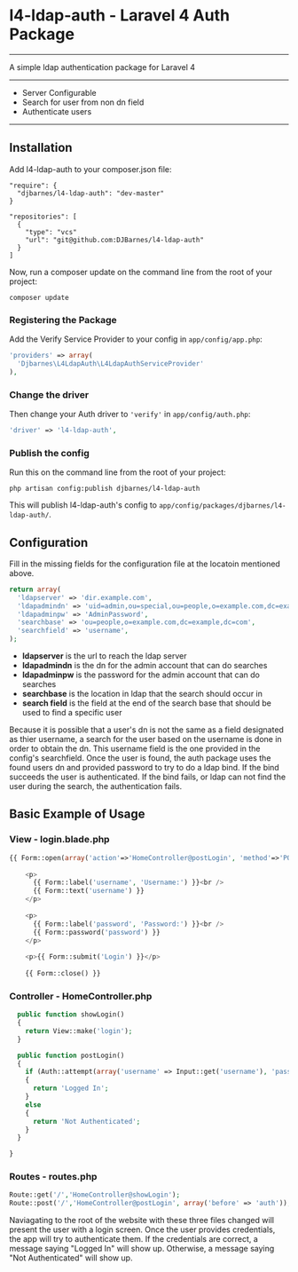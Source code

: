 # l4-ldap-auth - Laravel 4 Auth Package

---

A simple ldap authentication package for Laravel 4

---

* Server Configurable
* Search for user from non dn field
* Authenticate users

---

## Installation

Add l4-ldap-auth to your composer.json file:

```
"require": {
  "djbarnes/l4-ldap-auth": "dev-master"
}

"repositories": [
  {
    "type": "vcs"
    "url": "git@github.com:DJBarnes/l4-ldap-auth"
  }
]
```

Now, run a composer update on the command line from the root of your project:

    composer update

### Registering the Package

Add the Verify Service Provider to your config in ``app/config/app.php``:

```php
'providers' => array(
  'Djbarnes\L4LdapAuth\L4LdapAuthServiceProvider'
),
```

### Change the driver

Then change your Auth driver to ``'verify'`` in ``app/config/auth.php``:

```php
'driver' => 'l4-ldap-auth',
```

### Publish the config

Run this on the command line from the root of your project:

    php artisan config:publish djbarnes/l4-ldap-auth

This will publish l4-ldap-auth's config to ``app/config/packages/djbarnes/l4-ldap-auth/``.

## Configuration

Fill in the missing fields for the configuration file at the locatoin mentioned above.

```php
return array(
  'ldapserver' => 'dir.example.com',
  'ldapadmindn' => 'uid=admin,ou=special,ou=people,o=example.com,dc=example,dc=com',
  'ldapadminpw' => 'AdminPassword',
  'searchbase' => 'ou=people,o=example.com,dc=example,dc=com',
  'searchfield' => 'username',
);
```
* **ldapserver** is the url to reach the ldap server
* **ldapadmindn** is the dn for the admin account that can do searches
* **ldapadminpw** is the password for the admin account that can do searches
* **searchbase** is the location in ldap that the search should occur in
* **search field** is the field at the end of the search base that should be used to find a specific user

Because it is possible that a user's dn is not the same as a field designated as thier username, a search for the user based on the username is done in order to obtain the dn. This username field is the one provided in the config's searchfield. Once the user is found, the auth package uses the found users dn and provided password to try to do a ldap bind. If the bind succeeds the user is authenticated. If the bind fails, or ldap can not find the user during the search, the authentication fails.

## Basic Example of Usage

### View - login.blade.php
```php
{{ Form::open(array('action'=>'HomeController@postLogin', 'method'=>'POST')) }}
 
    <p>
      {{ Form::label('username', 'Username:') }}<br />
      {{ Form::text('username') }}
    </p>
 
    <p>
      {{ Form::label('password', 'Password:') }}<br />
      {{ Form::password('password') }}
    </p>
 
    <p>{{ Form::submit('Login') }}</p>
 
    {{ Form::close() }}
```

### Controller - HomeController.php
```php
  public function showLogin()
  {
    return View::make('login');
  }

  public function postLogin()
  {
    if (Auth::attempt(array('username' => Input::get('username'), 'password' => Input::get('password'))))
    {
      return 'Logged In';
    }
    else
    {
      return 'Not Authenticated';
    }
  }

}
```

### Routes - routes.php
```php
Route::get('/','HomeController@showLogin');
Route::post('/','HomeController@postLogin', array('before' => 'auth'));
```

Naviagating to the root of the website with these three files changed will present the user with a login screen. Once the user provides credentials, the app will try to authenticate them. If the credentials are correct, a message saying "Logged In" will show up. Otherwise, a message saying "Not Authenticated" will show up.
